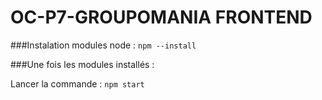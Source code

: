 # OC-P7-GROUPOMANIA FRONTEND

###Instalation modules node :
`npm --install`

###Une fois les modules installés :

Lancer la commande : `npm start`
